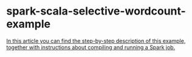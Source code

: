 # spark-scala-selective-wordcount-example

[In this article you can find the step-by-step description of this example, together with instructions about compiling and running a Spark job.](https://nosqlnocry.wordpress.com/2015/03/01/helloworld-spark-smart-selective-wordcount-scala-example/)


